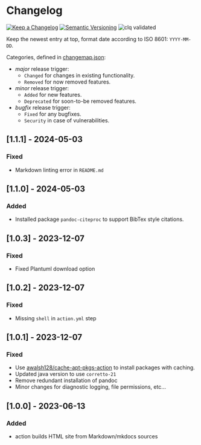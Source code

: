 # Changelog

[![Keep a Changelog](https://img.shields.io/badge/Keep%20a%20Changelog-1.0.0-informational)](https://keepachangelog.com/en/1.0.0/)
[![Semantic Versioning](https://img.shields.io/badge/Sematic%20Versioning-2.0.0-informational)](https://semver.org/spec/v2.0.0.html)
![clq validated](https://img.shields.io/badge/clq-validated-success)

Keep the newest entry at top, format date according to ISO 8601: `YYYY-MM-DD`.

Categories, defined in [changemap.json](.github/clq/changemap.json):

- *major* release trigger:
  - `Changed` for changes in existing functionality.
  - `Removed` for now removed features.
- *minor* release trigger:
  - `Added` for new features.
  - `Deprecated` for soon-to-be removed features.
- *bugfix* release trigger:
  - `Fixed` for any bugfixes.
  - `Security` in case of vulnerabilities.

## [1.1.1] - 2024-05-03

### Fixed

- Markdown linting error in `README.md`

## [1.1.0] - 2024-05-03

### Added

- Installed package `pandoc-citeproc` to support BibTex style citations.

## [1.0.3] - 2023-12-07

### Fixed

- Fixed Plantuml download option

## [1.0.2] - 2023-12-07

### Fixed

- Missing `shell` in `action.yml` step

## [1.0.1] - 2023-12-07

### Fixed

- Use [awalsh128/cache-apt-pkgs-action](https://github.com/awalsh128/cache-apt-pkgs-action) to install packages with caching.
- Updated java version to use `corretto-21`
- Remove redundant installation of pandoc
- Minor changes for diagnostic logging, file permissions, etc...

## [1.0.0] - 2023-06-13

### Added

- action builds HTML site from Markdown/mkdocs sources

